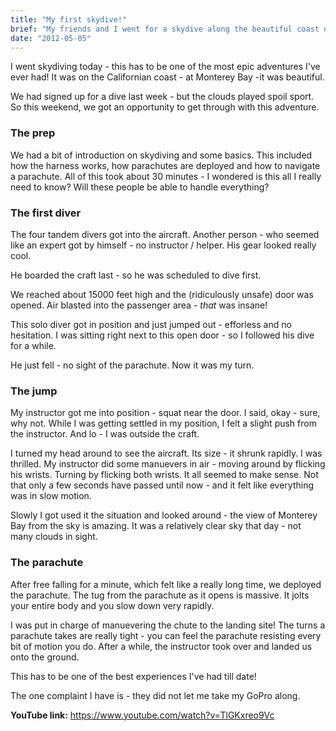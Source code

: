 ```yaml
---
title: "My first skydive!"
brief: "My friends and I went for a skydive along the beautiful coast of California. It was cool jumping off an airplane - I think I should get on the emergency seats from now on!"
date: "2012-05-05"
---
```


I went skydiving today - this has to be one of the most epic adventures I've ever had! It was on the Californian coast - at Monterey Bay -it was beautiful.

We had signed up for a dive last week - but the clouds played spoil sport. So this weekend, we got an opportunity to get through with this adventure.

### The prep
We had a bit of introduction on skydiving and some basics. This included how the harness works, how parachutes are deployed and how to navigate a parachute. All of this took about 30 minutes - I wondered is this all I really need to know? Will these people be able to handle everything?

### The first diver
The four tandem divers got into the aircraft. Another person - who seemed like an expert got by himself - no instructor / helper. His gear looked really cool.

He boarded the craft last - so he was scheduled to dive first.

We reached about 15000 feet high and the (ridiculously unsafe) door was opened. Air blasted into the passenger area - *that* was insane!

This solo diver got in position and just jumped out - efforless and no hesitation. I was sitting right next to this open door - so I followed his dive for a while.

He just fell - no sight of the parachute. Now it was my turn.

### The jump
My instructor got me into position - squat near the door. I said, okay - sure, why not. While I was getting settled in my position, I felt a slight push from the instructor. And lo - I was outside the craft.

I turned my head around to see the aircraft. Its size - it shrunk rapidly. I was thrilled. My instructor did some manuevers in air - moving around by flicking his wrists. Turning by flicking both wrists. It all seemed to make sense. Not that only a few seconds have passed until now - and it felt like everything was in slow motion.

Slowly I got used it the situation and looked around - the view of Monterey Bay from the sky is amazing. It was a relatively clear sky that day - not many clouds in sight.

### The parachute
After free falling for a minute, which felt like a really long time, we deployed the parachute. The tug from the parachute as it opens is massive. It jolts your entire body and you slow down very rapidly.

I was put in charge of manuevering the chute to the landing site! The turns a parachute takes are really tight - you can feel the parachute resisting every bit of motion you do. After a while, the instructor took over and landed us onto the ground.

This has to be one of the best experiences I've had till date!

The one complaint I have is - they did not let me take my GoPro along.

**YouTube link:** https://www.youtube.com/watch?v=TlGKxreo9Vc
